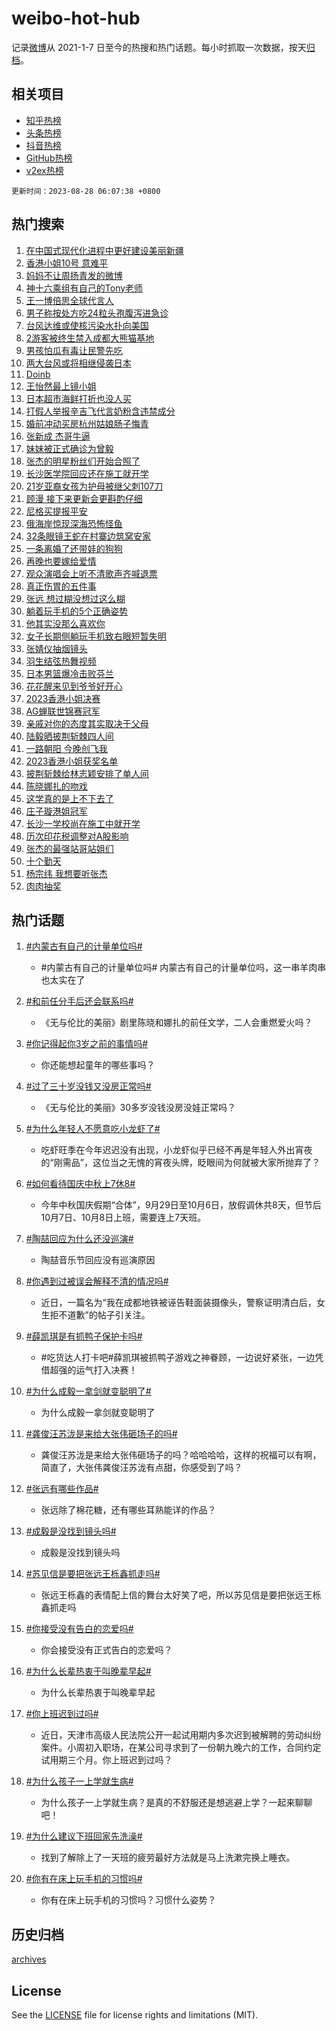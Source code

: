 # weibo-hot-hub

记录[微博](https://www.weibo.com)从 2021-1-7 日至今的热搜和热门话题。每小时抓取一次数据，按天[归档](archives)。

## 相关项目

- [知乎热榜](https://github.com/lonnyzhang423/zhihu-hot-hub)
- [头条热榜](https://github.com/lonnyzhang423/toutiao-hot-hub)
- [抖音热榜](https://github.com/lonnyzhang423/douyin-hot-hub)
- [GitHub热榜](https://github.com/lonnyzhang423/github-hot-hub)
- [v2ex热榜](https://github.com/lonnyzhang423/v2ex-hot-hub)


`更新时间：2023-08-28 06:07:38 +0800`

## 热门搜索

1. [在中国式现代化进程中更好建设美丽新疆](https://m.weibo.cn/search?containerid=100103type%3D1%26t%3D10%26q%3D%23%E5%9C%A8%E4%B8%AD%E5%9B%BD%E5%BC%8F%E7%8E%B0%E4%BB%A3%E5%8C%96%E8%BF%9B%E7%A8%8B%E4%B8%AD%E6%9B%B4%E5%A5%BD%E5%BB%BA%E8%AE%BE%E7%BE%8E%E4%B8%BD%E6%96%B0%E7%96%86%23&stream_entry_id=51&isnewpage=1&extparam=seat%3D1%26pos%3D0%26c_type%3D51%26stream_entry_id%3D51%26filter_type%3Drealtimehot%26cate%3D10103%26dgr%3D0%26display_time%3D1693174057%26pre_seqid%3D169317405709306409145&luicode=10000011&lfid=106003type%253D25%2526t%253D3%2526disable_hot%253D1%2526filter_type%253Drealtimehot)
1. [香港小姐10号 意难平](https://m.weibo.cn/search?containerid=100103type%3D1%26t%3D10%26q%3D%E9%A6%99%E6%B8%AF%E5%B0%8F%E5%A7%9010%E5%8F%B7+%E6%84%8F%E9%9A%BE%E5%B9%B3&stream_entry_id=31&isnewpage=1&extparam=seat%3D1%26pos%3D0%26cate%3D5001%26stream_entry_id%3D31%26filter_type%3Drealtimehot%26lcate%3D5001%26realpos%3D1%26c_type%3D31%26q%3D%25E9%25A6%2599%25E6%25B8%25AF%25E5%25B0%258F%25E5%25A7%259010%25E5%258F%25B7%2520%25E6%2584%258F%25E9%259A%25BE%25E5%25B9%25B3%26band_rank%3D1%26flag%3D2%26dgr%3D0%26display_time%3D1693174057%26pre_seqid%3D169317405709306409145&luicode=10000011&lfid=106003type%253D25%2526t%253D3%2526disable_hot%253D1%2526filter_type%253Drealtimehot)
1. [妈妈不让周扬青发的微博](https://m.weibo.cn/search?containerid=100103type%3D1%26t%3D10%26q%3D%E5%A6%88%E5%A6%88%E4%B8%8D%E8%AE%A9%E5%91%A8%E6%89%AC%E9%9D%92%E5%8F%91%E7%9A%84%E5%BE%AE%E5%8D%9A&stream_entry_id=31&isnewpage=1&extparam=seat%3D1%26pos%3D1%26cate%3D5001%26stream_entry_id%3D31%26filter_type%3Drealtimehot%26lcate%3D5001%26realpos%3D2%26c_type%3D31%26q%3D%25E5%25A6%2588%25E5%25A6%2588%25E4%25B8%258D%25E8%25AE%25A9%25E5%2591%25A8%25E6%2589%25AC%25E9%259D%2592%25E5%258F%2591%25E7%259A%2584%25E5%25BE%25AE%25E5%258D%259A%26band_rank%3D2%26flag%3D2%26dgr%3D0%26display_time%3D1693174057%26pre_seqid%3D169317405709306409145&luicode=10000011&lfid=106003type%253D25%2526t%253D3%2526disable_hot%253D1%2526filter_type%253Drealtimehot)
1. [神十六乘组有自己的Tony老师](https://m.weibo.cn/search?containerid=100103type%3D1%26t%3D10%26q%3D%23%E7%A5%9E%E5%8D%81%E5%85%AD%E4%B9%98%E7%BB%84%E6%9C%89%E8%87%AA%E5%B7%B1%E7%9A%84Tony%E8%80%81%E5%B8%88%23&stream_entry_id=31&isnewpage=1&extparam=seat%3D1%26pos%3D2%26cate%3D5001%26stream_entry_id%3D31%26filter_type%3Drealtimehot%26lcate%3D5001%26realpos%3D3%26c_type%3D31%26q%3D%2523%25E7%25A5%259E%25E5%258D%2581%25E5%2585%25AD%25E4%25B9%2598%25E7%25BB%2584%25E6%259C%2589%25E8%2587%25AA%25E5%25B7%25B1%25E7%259A%2584Tony%25E8%2580%2581%25E5%25B8%2588%2523%26band_rank%3D3%26flag%3D0%26dgr%3D0%26display_time%3D1693174057%26pre_seqid%3D169317405709306409145&luicode=10000011&lfid=106003type%253D25%2526t%253D3%2526disable_hot%253D1%2526filter_type%253Drealtimehot)
1. [王一博倍思全球代言人](https://m.weibo.cn/search?containerid=100103type%3D1%26t%3D10%26q%3D%23%E7%8E%8B%E4%B8%80%E5%8D%9A%E5%80%8D%E6%80%9D%E5%85%A8%E7%90%83%E4%BB%A3%E8%A8%80%E4%BA%BA%23&stream_entry_id=31&isnewpage=1&extparam=seat%3D1%26adid%3D200686%26pos%3D3%26stream_entry_id%3D31%26filter_type%3Drealtimehot%26topic_ad%3D1%26is_ad_pos%3D1%26cate%3D5001%26c_type%3D31%26band_rank%3D4%26lcate%3D5001%26q%3D%2523%25E7%258E%258B%25E4%25B8%2580%25E5%258D%259A%25E5%2580%258D%25E6%2580%259D%25E5%2585%25A8%25E7%2590%2583%25E4%25BB%25A3%25E8%25A8%2580%25E4%25BA%25BA%2523%26dgr%3D0%26display_time%3D1693174057%26pre_seqid%3D169317405709306409145&luicode=10000011&lfid=106003type%253D25%2526t%253D3%2526disable_hot%253D1%2526filter_type%253Drealtimehot)
1. [男子称按处方吃24粒头孢腹泻进急诊](https://m.weibo.cn/search?containerid=100103type%3D1%26t%3D10%26q%3D%23%E7%94%B7%E5%AD%90%E7%A7%B0%E6%8C%89%E5%A4%84%E6%96%B9%E5%90%8324%E7%B2%92%E5%A4%B4%E5%AD%A2%E8%85%B9%E6%B3%BB%E8%BF%9B%E6%80%A5%E8%AF%8A%23&stream_entry_id=31&isnewpage=1&extparam=seat%3D1%26pos%3D4%26cate%3D5001%26stream_entry_id%3D31%26filter_type%3Drealtimehot%26lcate%3D5001%26realpos%3D4%26c_type%3D31%26q%3D%2523%25E7%2594%25B7%25E5%25AD%2590%25E7%25A7%25B0%25E6%258C%2589%25E5%25A4%2584%25E6%2596%25B9%25E5%2590%258324%25E7%25B2%2592%25E5%25A4%25B4%25E5%25AD%25A2%25E8%2585%25B9%25E6%25B3%25BB%25E8%25BF%259B%25E6%2580%25A5%25E8%25AF%258A%2523%26band_rank%3D4%26flag%3D0%26dgr%3D0%26display_time%3D1693174057%26pre_seqid%3D169317405709306409145&luicode=10000011&lfid=106003type%253D25%2526t%253D3%2526disable_hot%253D1%2526filter_type%253Drealtimehot)
1. [台风达维或使核污染水扑向美国](https://m.weibo.cn/search?containerid=100103type%3D1%26t%3D10%26q%3D%23%E5%8F%B0%E9%A3%8E%E8%BE%BE%E7%BB%B4%E6%88%96%E4%BD%BF%E6%A0%B8%E6%B1%A1%E6%9F%93%E6%B0%B4%E6%89%91%E5%90%91%E7%BE%8E%E5%9B%BD%23&stream_entry_id=31&isnewpage=1&extparam=seat%3D1%26pos%3D5%26cate%3D5001%26stream_entry_id%3D31%26filter_type%3Drealtimehot%26lcate%3D5001%26realpos%3D5%26c_type%3D31%26q%3D%2523%25E5%258F%25B0%25E9%25A3%258E%25E8%25BE%25BE%25E7%25BB%25B4%25E6%2588%2596%25E4%25BD%25BF%25E6%25A0%25B8%25E6%25B1%25A1%25E6%259F%2593%25E6%25B0%25B4%25E6%2589%2591%25E5%2590%2591%25E7%25BE%258E%25E5%259B%25BD%2523%26band_rank%3D5%26flag%3D0%26dgr%3D0%26display_time%3D1693174057%26pre_seqid%3D169317405709306409145&luicode=10000011&lfid=106003type%253D25%2526t%253D3%2526disable_hot%253D1%2526filter_type%253Drealtimehot)
1. [2游客被终生禁入成都大熊猫基地](https://m.weibo.cn/search?containerid=100103type%3D1%26t%3D10%26q%3D%232%E6%B8%B8%E5%AE%A2%E8%A2%AB%E7%BB%88%E7%94%9F%E7%A6%81%E5%85%A5%E6%88%90%E9%83%BD%E5%A4%A7%E7%86%8A%E7%8C%AB%E5%9F%BA%E5%9C%B0%23&stream_entry_id=31&isnewpage=1&extparam=seat%3D1%26pos%3D6%26cate%3D5001%26stream_entry_id%3D31%26filter_type%3Drealtimehot%26lcate%3D5001%26realpos%3D6%26c_type%3D31%26q%3D%25232%25E6%25B8%25B8%25E5%25AE%25A2%25E8%25A2%25AB%25E7%25BB%2588%25E7%2594%259F%25E7%25A6%2581%25E5%2585%25A5%25E6%2588%2590%25E9%2583%25BD%25E5%25A4%25A7%25E7%2586%258A%25E7%258C%25AB%25E5%259F%25BA%25E5%259C%25B0%2523%26band_rank%3D6%26flag%3D0%26dgr%3D0%26display_time%3D1693174057%26pre_seqid%3D169317405709306409145&luicode=10000011&lfid=106003type%253D25%2526t%253D3%2526disable_hot%253D1%2526filter_type%253Drealtimehot)
1. [男孩怕瓜有毒让民警先吃](https://m.weibo.cn/search?containerid=100103type%3D1%26t%3D10%26q%3D%23%E7%94%B7%E5%AD%A9%E6%80%95%E7%93%9C%E6%9C%89%E6%AF%92%E8%AE%A9%E6%B0%91%E8%AD%A6%E5%85%88%E5%90%83%23&stream_entry_id=31&isnewpage=1&extparam=seat%3D1%26pos%3D7%26cate%3D5001%26stream_entry_id%3D31%26filter_type%3Drealtimehot%26lcate%3D5001%26realpos%3D7%26c_type%3D31%26q%3D%2523%25E7%2594%25B7%25E5%25AD%25A9%25E6%2580%2595%25E7%2593%259C%25E6%259C%2589%25E6%25AF%2592%25E8%25AE%25A9%25E6%25B0%2591%25E8%25AD%25A6%25E5%2585%2588%25E5%2590%2583%2523%26band_rank%3D7%26flag%3D32768%26dgr%3D0%26display_time%3D1693174057%26pre_seqid%3D169317405709306409145&luicode=10000011&lfid=106003type%253D25%2526t%253D3%2526disable_hot%253D1%2526filter_type%253Drealtimehot)
1. [两大台风或将相继侵袭日本](https://m.weibo.cn/search?containerid=100103type%3D1%26t%3D10%26q%3D%23%E4%B8%A4%E5%A4%A7%E5%8F%B0%E9%A3%8E%E6%88%96%E5%B0%86%E7%9B%B8%E7%BB%A7%E4%BE%B5%E8%A2%AD%E6%97%A5%E6%9C%AC%23&stream_entry_id=31&isnewpage=1&extparam=seat%3D1%26pos%3D8%26cate%3D5001%26stream_entry_id%3D31%26filter_type%3Drealtimehot%26lcate%3D5001%26realpos%3D8%26c_type%3D31%26q%3D%2523%25E4%25B8%25A4%25E5%25A4%25A7%25E5%258F%25B0%25E9%25A3%258E%25E6%2588%2596%25E5%25B0%2586%25E7%259B%25B8%25E7%25BB%25A7%25E4%25BE%25B5%25E8%25A2%25AD%25E6%2597%25A5%25E6%259C%25AC%2523%26band_rank%3D8%26flag%3D0%26dgr%3D0%26display_time%3D1693174057%26pre_seqid%3D169317405709306409145&luicode=10000011&lfid=106003type%253D25%2526t%253D3%2526disable_hot%253D1%2526filter_type%253Drealtimehot)
1. [Doinb](https://m.weibo.cn/search?containerid=100103type%3D1%26t%3D10%26q%3DDoinb&stream_entry_id=31&isnewpage=1&extparam=seat%3D1%26pos%3D9%26cate%3D5001%26stream_entry_id%3D31%26filter_type%3Drealtimehot%26lcate%3D5001%26realpos%3D9%26c_type%3D31%26q%3DDoinb%26band_rank%3D9%26flag%3D0%26dgr%3D0%26display_time%3D1693174057%26pre_seqid%3D169317405709306409145&luicode=10000011&lfid=106003type%253D25%2526t%253D3%2526disable_hot%253D1%2526filter_type%253Drealtimehot)
1. [王怡然最上镜小姐](https://m.weibo.cn/search?containerid=100103type%3D1%26t%3D10%26q%3D%23%E7%8E%8B%E6%80%A1%E7%84%B6%E6%9C%80%E4%B8%8A%E9%95%9C%E5%B0%8F%E5%A7%90%23&stream_entry_id=31&isnewpage=1&extparam=seat%3D1%26pos%3D10%26cate%3D5001%26stream_entry_id%3D31%26filter_type%3Drealtimehot%26lcate%3D5001%26realpos%3D10%26c_type%3D31%26q%3D%2523%25E7%258E%258B%25E6%2580%25A1%25E7%2584%25B6%25E6%259C%2580%25E4%25B8%258A%25E9%2595%259C%25E5%25B0%258F%25E5%25A7%2590%2523%26band_rank%3D10%26flag%3D0%26dgr%3D0%26display_time%3D1693174057%26pre_seqid%3D169317405709306409145&luicode=10000011&lfid=106003type%253D25%2526t%253D3%2526disable_hot%253D1%2526filter_type%253Drealtimehot)
1. [日本超市海鲜打折也没人买](https://m.weibo.cn/search?containerid=100103type%3D1%26t%3D10%26q%3D%23%E6%97%A5%E6%9C%AC%E8%B6%85%E5%B8%82%E6%B5%B7%E9%B2%9C%E6%89%93%E6%8A%98%E4%B9%9F%E6%B2%A1%E4%BA%BA%E4%B9%B0%23&stream_entry_id=31&isnewpage=1&extparam=seat%3D1%26pos%3D11%26cate%3D5001%26stream_entry_id%3D31%26filter_type%3Drealtimehot%26lcate%3D5001%26realpos%3D11%26c_type%3D31%26q%3D%2523%25E6%2597%25A5%25E6%259C%25AC%25E8%25B6%2585%25E5%25B8%2582%25E6%25B5%25B7%25E9%25B2%259C%25E6%2589%2593%25E6%258A%2598%25E4%25B9%259F%25E6%25B2%25A1%25E4%25BA%25BA%25E4%25B9%25B0%2523%26band_rank%3D11%26flag%3D0%26dgr%3D0%26display_time%3D1693174057%26pre_seqid%3D169317405709306409145&luicode=10000011&lfid=106003type%253D25%2526t%253D3%2526disable_hot%253D1%2526filter_type%253Drealtimehot)
1. [打假人举报辛吉飞代言奶粉含违禁成分](https://m.weibo.cn/search?containerid=100103type%3D1%26t%3D10%26q%3D%23%E6%89%93%E5%81%87%E4%BA%BA%E4%B8%BE%E6%8A%A5%E8%BE%9B%E5%90%89%E9%A3%9E%E4%BB%A3%E8%A8%80%E5%A5%B6%E7%B2%89%E5%90%AB%E8%BF%9D%E7%A6%81%E6%88%90%E5%88%86%23&stream_entry_id=31&isnewpage=1&extparam=seat%3D1%26pos%3D12%26cate%3D5001%26stream_entry_id%3D31%26filter_type%3Drealtimehot%26lcate%3D5001%26realpos%3D12%26c_type%3D31%26q%3D%2523%25E6%2589%2593%25E5%2581%2587%25E4%25BA%25BA%25E4%25B8%25BE%25E6%258A%25A5%25E8%25BE%259B%25E5%2590%2589%25E9%25A3%259E%25E4%25BB%25A3%25E8%25A8%2580%25E5%25A5%25B6%25E7%25B2%2589%25E5%2590%25AB%25E8%25BF%259D%25E7%25A6%2581%25E6%2588%2590%25E5%2588%2586%2523%26band_rank%3D12%26flag%3D1%26dgr%3D0%26display_time%3D1693174057%26pre_seqid%3D169317405709306409145&luicode=10000011&lfid=106003type%253D25%2526t%253D3%2526disable_hot%253D1%2526filter_type%253Drealtimehot)
1. [婚前冲动买房杭州姑娘肠子悔青](https://m.weibo.cn/search?containerid=100103type%3D1%26t%3D10%26q%3D%23%E5%A9%9A%E5%89%8D%E5%86%B2%E5%8A%A8%E4%B9%B0%E6%88%BF%E6%9D%AD%E5%B7%9E%E5%A7%91%E5%A8%98%E8%82%A0%E5%AD%90%E6%82%94%E9%9D%92%23&stream_entry_id=31&isnewpage=1&extparam=seat%3D1%26pos%3D13%26cate%3D5001%26stream_entry_id%3D31%26filter_type%3Drealtimehot%26lcate%3D5001%26realpos%3D13%26c_type%3D31%26q%3D%2523%25E5%25A9%259A%25E5%2589%258D%25E5%2586%25B2%25E5%258A%25A8%25E4%25B9%25B0%25E6%2588%25BF%25E6%259D%25AD%25E5%25B7%259E%25E5%25A7%2591%25E5%25A8%2598%25E8%2582%25A0%25E5%25AD%2590%25E6%2582%2594%25E9%259D%2592%2523%26band_rank%3D13%26flag%3D0%26dgr%3D0%26display_time%3D1693174057%26pre_seqid%3D169317405709306409145&luicode=10000011&lfid=106003type%253D25%2526t%253D3%2526disable_hot%253D1%2526filter_type%253Drealtimehot)
1. [张新成 杰哥牛逼](https://m.weibo.cn/search?containerid=100103type%3D1%26t%3D10%26q%3D%E5%BC%A0%E6%96%B0%E6%88%90+%E6%9D%B0%E5%93%A5%E7%89%9B%E9%80%BC&stream_entry_id=31&isnewpage=1&extparam=seat%3D1%26pos%3D14%26cate%3D5001%26stream_entry_id%3D31%26filter_type%3Drealtimehot%26lcate%3D5001%26realpos%3D14%26c_type%3D31%26q%3D%25E5%25BC%25A0%25E6%2596%25B0%25E6%2588%2590%2520%25E6%259D%25B0%25E5%2593%25A5%25E7%2589%259B%25E9%2580%25BC%26band_rank%3D14%26flag%3D0%26dgr%3D0%26display_time%3D1693174057%26pre_seqid%3D169317405709306409145&luicode=10000011&lfid=106003type%253D25%2526t%253D3%2526disable_hot%253D1%2526filter_type%253Drealtimehot)
1. [妹妹被正式确诊为曾毅](https://m.weibo.cn/search?containerid=100103type%3D1%26t%3D10%26q%3D%23%E5%A6%B9%E5%A6%B9%E8%A2%AB%E6%AD%A3%E5%BC%8F%E7%A1%AE%E8%AF%8A%E4%B8%BA%E6%9B%BE%E6%AF%85%23&stream_entry_id=31&isnewpage=1&extparam=seat%3D1%26pos%3D15%26cate%3D5001%26stream_entry_id%3D31%26filter_type%3Drealtimehot%26lcate%3D5001%26realpos%3D15%26c_type%3D31%26q%3D%2523%25E5%25A6%25B9%25E5%25A6%25B9%25E8%25A2%25AB%25E6%25AD%25A3%25E5%25BC%258F%25E7%25A1%25AE%25E8%25AF%258A%25E4%25B8%25BA%25E6%259B%25BE%25E6%25AF%2585%2523%26band_rank%3D15%26flag%3D2%26dgr%3D0%26display_time%3D1693174057%26pre_seqid%3D169317405709306409145&luicode=10000011&lfid=106003type%253D25%2526t%253D3%2526disable_hot%253D1%2526filter_type%253Drealtimehot)
1. [张杰的明星粉丝们开始合照了](https://m.weibo.cn/search?containerid=100103type%3D1%26t%3D10%26q%3D%23%E5%BC%A0%E6%9D%B0%E7%9A%84%E6%98%8E%E6%98%9F%E7%B2%89%E4%B8%9D%E4%BB%AC%E5%BC%80%E5%A7%8B%E5%90%88%E7%85%A7%E4%BA%86%23&stream_entry_id=31&isnewpage=1&extparam=seat%3D1%26pos%3D16%26cate%3D5001%26stream_entry_id%3D31%26filter_type%3Drealtimehot%26lcate%3D5001%26realpos%3D16%26c_type%3D31%26q%3D%2523%25E5%25BC%25A0%25E6%259D%25B0%25E7%259A%2584%25E6%2598%258E%25E6%2598%259F%25E7%25B2%2589%25E4%25B8%259D%25E4%25BB%25AC%25E5%25BC%2580%25E5%25A7%258B%25E5%2590%2588%25E7%2585%25A7%25E4%25BA%2586%2523%26band_rank%3D16%26flag%3D0%26dgr%3D0%26display_time%3D1693174057%26pre_seqid%3D169317405709306409145&luicode=10000011&lfid=106003type%253D25%2526t%253D3%2526disable_hot%253D1%2526filter_type%253Drealtimehot)
1. [长沙医学院回应还在施工就开学](https://m.weibo.cn/search?containerid=100103type%3D1%26t%3D10%26q%3D%23%E9%95%BF%E6%B2%99%E5%8C%BB%E5%AD%A6%E9%99%A2%E5%9B%9E%E5%BA%94%E8%BF%98%E5%9C%A8%E6%96%BD%E5%B7%A5%E5%B0%B1%E5%BC%80%E5%AD%A6%23&stream_entry_id=31&isnewpage=1&extparam=seat%3D1%26pos%3D17%26cate%3D5001%26stream_entry_id%3D31%26filter_type%3Drealtimehot%26lcate%3D5001%26realpos%3D17%26c_type%3D31%26q%3D%2523%25E9%2595%25BF%25E6%25B2%2599%25E5%258C%25BB%25E5%25AD%25A6%25E9%2599%25A2%25E5%259B%259E%25E5%25BA%2594%25E8%25BF%2598%25E5%259C%25A8%25E6%2596%25BD%25E5%25B7%25A5%25E5%25B0%25B1%25E5%25BC%2580%25E5%25AD%25A6%2523%26band_rank%3D17%26flag%3D0%26dgr%3D0%26display_time%3D1693174057%26pre_seqid%3D169317405709306409145&luicode=10000011&lfid=106003type%253D25%2526t%253D3%2526disable_hot%253D1%2526filter_type%253Drealtimehot)
1. [21岁亚裔女孩为护母被继父刺107刀](https://m.weibo.cn/search?containerid=100103type%3D1%26t%3D10%26q%3D%2321%E5%B2%81%E4%BA%9A%E8%A3%94%E5%A5%B3%E5%AD%A9%E4%B8%BA%E6%8A%A4%E6%AF%8D%E8%A2%AB%E7%BB%A7%E7%88%B6%E5%88%BA107%E5%88%80%23&stream_entry_id=31&isnewpage=1&extparam=seat%3D1%26pos%3D18%26cate%3D5001%26stream_entry_id%3D31%26filter_type%3Drealtimehot%26lcate%3D5001%26realpos%3D18%26c_type%3D31%26q%3D%252321%25E5%25B2%2581%25E4%25BA%259A%25E8%25A3%2594%25E5%25A5%25B3%25E5%25AD%25A9%25E4%25B8%25BA%25E6%258A%25A4%25E6%25AF%258D%25E8%25A2%25AB%25E7%25BB%25A7%25E7%2588%25B6%25E5%2588%25BA107%25E5%2588%2580%2523%26band_rank%3D18%26flag%3D0%26dgr%3D0%26display_time%3D1693174057%26pre_seqid%3D169317405709306409145&luicode=10000011&lfid=106003type%253D25%2526t%253D3%2526disable_hot%253D1%2526filter_type%253Drealtimehot)
1. [顾漫 接下来更新会更斟酌仔细](https://m.weibo.cn/search?containerid=100103type%3D1%26t%3D10%26q%3D%E9%A1%BE%E6%BC%AB+%E6%8E%A5%E4%B8%8B%E6%9D%A5%E6%9B%B4%E6%96%B0%E4%BC%9A%E6%9B%B4%E6%96%9F%E9%85%8C%E4%BB%94%E7%BB%86&stream_entry_id=31&isnewpage=1&extparam=seat%3D1%26pos%3D19%26cate%3D5001%26stream_entry_id%3D31%26filter_type%3Drealtimehot%26lcate%3D5001%26realpos%3D19%26c_type%3D31%26q%3D%25E9%25A1%25BE%25E6%25BC%25AB%2520%25E6%258E%25A5%25E4%25B8%258B%25E6%259D%25A5%25E6%259B%25B4%25E6%2596%25B0%25E4%25BC%259A%25E6%259B%25B4%25E6%2596%259F%25E9%2585%258C%25E4%25BB%2594%25E7%25BB%2586%26band_rank%3D19%26flag%3D0%26dgr%3D0%26display_time%3D1693174057%26pre_seqid%3D169317405709306409145&luicode=10000011&lfid=106003type%253D25%2526t%253D3%2526disable_hot%253D1%2526filter_type%253Drealtimehot)
1. [尼格买提报平安](https://m.weibo.cn/search?containerid=100103type%3D1%26t%3D10%26q%3D%23%E5%B0%BC%E6%A0%BC%E4%B9%B0%E6%8F%90%E6%8A%A5%E5%B9%B3%E5%AE%89%23&stream_entry_id=31&isnewpage=1&extparam=seat%3D1%26pos%3D20%26cate%3D5001%26stream_entry_id%3D31%26filter_type%3Drealtimehot%26lcate%3D5001%26realpos%3D20%26c_type%3D31%26q%3D%2523%25E5%25B0%25BC%25E6%25A0%25BC%25E4%25B9%25B0%25E6%258F%2590%25E6%258A%25A5%25E5%25B9%25B3%25E5%25AE%2589%2523%26band_rank%3D20%26flag%3D0%26dgr%3D0%26display_time%3D1693174057%26pre_seqid%3D169317405709306409145&luicode=10000011&lfid=106003type%253D25%2526t%253D3%2526disable_hot%253D1%2526filter_type%253Drealtimehot)
1. [俄海岸惊现深海恐怖怪鱼](https://m.weibo.cn/search?containerid=100103type%3D1%26t%3D10%26q%3D%23%E4%BF%84%E6%B5%B7%E5%B2%B8%E6%83%8A%E7%8E%B0%E6%B7%B1%E6%B5%B7%E6%81%90%E6%80%96%E6%80%AA%E9%B1%BC%23&stream_entry_id=31&isnewpage=1&extparam=seat%3D1%26pos%3D21%26cate%3D5001%26stream_entry_id%3D31%26filter_type%3Drealtimehot%26lcate%3D5001%26realpos%3D21%26c_type%3D31%26q%3D%2523%25E4%25BF%2584%25E6%25B5%25B7%25E5%25B2%25B8%25E6%2583%258A%25E7%258E%25B0%25E6%25B7%25B1%25E6%25B5%25B7%25E6%2581%2590%25E6%2580%2596%25E6%2580%25AA%25E9%25B1%25BC%2523%26band_rank%3D21%26flag%3D2%26dgr%3D0%26display_time%3D1693174057%26pre_seqid%3D169317405709306409145&luicode=10000011&lfid=106003type%253D25%2526t%253D3%2526disable_hot%253D1%2526filter_type%253Drealtimehot)
1. [32条眼镜王蛇在村寨边筑窝安家](https://m.weibo.cn/search?containerid=100103type%3D1%26t%3D10%26q%3D%2332%E6%9D%A1%E7%9C%BC%E9%95%9C%E7%8E%8B%E8%9B%87%E5%9C%A8%E6%9D%91%E5%AF%A8%E8%BE%B9%E7%AD%91%E7%AA%9D%E5%AE%89%E5%AE%B6%23&stream_entry_id=31&isnewpage=1&extparam=seat%3D1%26pos%3D22%26cate%3D5001%26stream_entry_id%3D31%26filter_type%3Drealtimehot%26lcate%3D5001%26realpos%3D22%26c_type%3D31%26q%3D%252332%25E6%259D%25A1%25E7%259C%25BC%25E9%2595%259C%25E7%258E%258B%25E8%259B%2587%25E5%259C%25A8%25E6%259D%2591%25E5%25AF%25A8%25E8%25BE%25B9%25E7%25AD%2591%25E7%25AA%259D%25E5%25AE%2589%25E5%25AE%25B6%2523%26band_rank%3D22%26flag%3D0%26dgr%3D0%26display_time%3D1693174057%26pre_seqid%3D169317405709306409145&luicode=10000011&lfid=106003type%253D25%2526t%253D3%2526disable_hot%253D1%2526filter_type%253Drealtimehot)
1. [一条离婚了还带娃的狗狗](https://m.weibo.cn/search?containerid=100103type%3D1%26t%3D10%26q%3D%E4%B8%80%E6%9D%A1%E7%A6%BB%E5%A9%9A%E4%BA%86%E8%BF%98%E5%B8%A6%E5%A8%83%E7%9A%84%E7%8B%97%E7%8B%97&stream_entry_id=31&isnewpage=1&extparam=seat%3D1%26pos%3D23%26cate%3D5001%26stream_entry_id%3D31%26filter_type%3Drealtimehot%26lcate%3D5001%26realpos%3D23%26c_type%3D31%26q%3D%25E4%25B8%2580%25E6%259D%25A1%25E7%25A6%25BB%25E5%25A9%259A%25E4%25BA%2586%25E8%25BF%2598%25E5%25B8%25A6%25E5%25A8%2583%25E7%259A%2584%25E7%258B%2597%25E7%258B%2597%26band_rank%3D23%26flag%3D0%26dgr%3D0%26display_time%3D1693174057%26pre_seqid%3D169317405709306409145&luicode=10000011&lfid=106003type%253D25%2526t%253D3%2526disable_hot%253D1%2526filter_type%253Drealtimehot)
1. [再晚也要嫁给爱情](https://m.weibo.cn/search?containerid=100103type%3D1%26t%3D10%26q%3D%E5%86%8D%E6%99%9A%E4%B9%9F%E8%A6%81%E5%AB%81%E7%BB%99%E7%88%B1%E6%83%85&stream_entry_id=31&isnewpage=1&extparam=seat%3D1%26pos%3D24%26cate%3D5001%26stream_entry_id%3D31%26filter_type%3Drealtimehot%26lcate%3D5001%26realpos%3D24%26c_type%3D31%26q%3D%25E5%2586%258D%25E6%2599%259A%25E4%25B9%259F%25E8%25A6%2581%25E5%25AB%2581%25E7%25BB%2599%25E7%2588%25B1%25E6%2583%2585%26band_rank%3D24%26flag%3D0%26dgr%3D0%26display_time%3D1693174057%26pre_seqid%3D169317405709306409145&luicode=10000011&lfid=106003type%253D25%2526t%253D3%2526disable_hot%253D1%2526filter_type%253Drealtimehot)
1. [观众演唱会上听不清歌声齐喊退票](https://m.weibo.cn/search?containerid=100103type%3D1%26t%3D10%26q%3D%23%E8%A7%82%E4%BC%97%E6%BC%94%E5%94%B1%E4%BC%9A%E4%B8%8A%E5%90%AC%E4%B8%8D%E6%B8%85%E6%AD%8C%E5%A3%B0%E9%BD%90%E5%96%8A%E9%80%80%E7%A5%A8%23&stream_entry_id=31&isnewpage=1&extparam=seat%3D1%26pos%3D25%26cate%3D5001%26stream_entry_id%3D31%26filter_type%3Drealtimehot%26lcate%3D5001%26realpos%3D25%26c_type%3D31%26q%3D%2523%25E8%25A7%2582%25E4%25BC%2597%25E6%25BC%2594%25E5%2594%25B1%25E4%25BC%259A%25E4%25B8%258A%25E5%2590%25AC%25E4%25B8%258D%25E6%25B8%2585%25E6%25AD%258C%25E5%25A3%25B0%25E9%25BD%2590%25E5%2596%258A%25E9%2580%2580%25E7%25A5%25A8%2523%26band_rank%3D25%26flag%3D0%26dgr%3D0%26display_time%3D1693174057%26pre_seqid%3D169317405709306409145&luicode=10000011&lfid=106003type%253D25%2526t%253D3%2526disable_hot%253D1%2526filter_type%253Drealtimehot)
1. [真正伤胃的五件事](https://m.weibo.cn/search?containerid=100103type%3D1%26t%3D10%26q%3D%E7%9C%9F%E6%AD%A3%E4%BC%A4%E8%83%83%E7%9A%84%E4%BA%94%E4%BB%B6%E4%BA%8B&stream_entry_id=31&isnewpage=1&extparam=seat%3D1%26pos%3D26%26cate%3D5001%26stream_entry_id%3D31%26filter_type%3Drealtimehot%26lcate%3D5001%26realpos%3D26%26c_type%3D31%26q%3D%25E7%259C%259F%25E6%25AD%25A3%25E4%25BC%25A4%25E8%2583%2583%25E7%259A%2584%25E4%25BA%2594%25E4%25BB%25B6%25E4%25BA%258B%26band_rank%3D26%26flag%3D0%26dgr%3D0%26display_time%3D1693174057%26pre_seqid%3D169317405709306409145&luicode=10000011&lfid=106003type%253D25%2526t%253D3%2526disable_hot%253D1%2526filter_type%253Drealtimehot)
1. [张远 想过糊没想过这么糊](https://m.weibo.cn/search?containerid=100103type%3D1%26t%3D10%26q%3D%E5%BC%A0%E8%BF%9C+%E6%83%B3%E8%BF%87%E7%B3%8A%E6%B2%A1%E6%83%B3%E8%BF%87%E8%BF%99%E4%B9%88%E7%B3%8A&stream_entry_id=31&isnewpage=1&extparam=seat%3D1%26pos%3D27%26cate%3D5001%26stream_entry_id%3D31%26filter_type%3Drealtimehot%26lcate%3D5001%26realpos%3D27%26c_type%3D31%26q%3D%25E5%25BC%25A0%25E8%25BF%259C%2520%25E6%2583%25B3%25E8%25BF%2587%25E7%25B3%258A%25E6%25B2%25A1%25E6%2583%25B3%25E8%25BF%2587%25E8%25BF%2599%25E4%25B9%2588%25E7%25B3%258A%26band_rank%3D27%26flag%3D0%26dgr%3D0%26display_time%3D1693174057%26pre_seqid%3D169317405709306409145&luicode=10000011&lfid=106003type%253D25%2526t%253D3%2526disable_hot%253D1%2526filter_type%253Drealtimehot)
1. [躺着玩手机的5个正确姿势](https://m.weibo.cn/search?containerid=100103type%3D1%26t%3D10%26q%3D%23%E8%BA%BA%E7%9D%80%E7%8E%A9%E6%89%8B%E6%9C%BA%E7%9A%845%E4%B8%AA%E6%AD%A3%E7%A1%AE%E5%A7%BF%E5%8A%BF%23&stream_entry_id=31&isnewpage=1&extparam=seat%3D1%26pos%3D28%26cate%3D5001%26stream_entry_id%3D31%26filter_type%3Drealtimehot%26lcate%3D5001%26realpos%3D28%26c_type%3D31%26q%3D%2523%25E8%25BA%25BA%25E7%259D%2580%25E7%258E%25A9%25E6%2589%258B%25E6%259C%25BA%25E7%259A%25845%25E4%25B8%25AA%25E6%25AD%25A3%25E7%25A1%25AE%25E5%25A7%25BF%25E5%258A%25BF%2523%26band_rank%3D28%26flag%3D0%26dgr%3D0%26display_time%3D1693174057%26pre_seqid%3D169317405709306409145&luicode=10000011&lfid=106003type%253D25%2526t%253D3%2526disable_hot%253D1%2526filter_type%253Drealtimehot)
1. [他其实没那么喜欢你](https://m.weibo.cn/search?containerid=100103type%3D1%26t%3D10%26q%3D%E4%BB%96%E5%85%B6%E5%AE%9E%E6%B2%A1%E9%82%A3%E4%B9%88%E5%96%9C%E6%AC%A2%E4%BD%A0&stream_entry_id=31&isnewpage=1&extparam=seat%3D1%26pos%3D29%26cate%3D5001%26stream_entry_id%3D31%26filter_type%3Drealtimehot%26lcate%3D5001%26realpos%3D29%26c_type%3D31%26q%3D%25E4%25BB%2596%25E5%2585%25B6%25E5%25AE%259E%25E6%25B2%25A1%25E9%2582%25A3%25E4%25B9%2588%25E5%2596%259C%25E6%25AC%25A2%25E4%25BD%25A0%26band_rank%3D29%26flag%3D0%26dgr%3D0%26display_time%3D1693174057%26pre_seqid%3D169317405709306409145&luicode=10000011&lfid=106003type%253D25%2526t%253D3%2526disable_hot%253D1%2526filter_type%253Drealtimehot)
1. [女子长期侧躺玩手机致右眼短暂失明](https://m.weibo.cn/search?containerid=100103type%3D1%26t%3D10%26q%3D%23%E5%A5%B3%E5%AD%90%E9%95%BF%E6%9C%9F%E4%BE%A7%E8%BA%BA%E7%8E%A9%E6%89%8B%E6%9C%BA%E8%87%B4%E5%8F%B3%E7%9C%BC%E7%9F%AD%E6%9A%82%E5%A4%B1%E6%98%8E%23&stream_entry_id=31&isnewpage=1&extparam=seat%3D1%26pos%3D30%26cate%3D5001%26stream_entry_id%3D31%26filter_type%3Drealtimehot%26lcate%3D5001%26realpos%3D30%26c_type%3D31%26q%3D%2523%25E5%25A5%25B3%25E5%25AD%2590%25E9%2595%25BF%25E6%259C%259F%25E4%25BE%25A7%25E8%25BA%25BA%25E7%258E%25A9%25E6%2589%258B%25E6%259C%25BA%25E8%2587%25B4%25E5%258F%25B3%25E7%259C%25BC%25E7%259F%25AD%25E6%259A%2582%25E5%25A4%25B1%25E6%2598%258E%2523%26band_rank%3D30%26flag%3D0%26dgr%3D0%26display_time%3D1693174057%26pre_seqid%3D169317405709306409145&luicode=10000011&lfid=106003type%253D25%2526t%253D3%2526disable_hot%253D1%2526filter_type%253Drealtimehot)
1. [张婧仪抽烟镜头](https://m.weibo.cn/search?containerid=100103type%3D1%26t%3D10%26q%3D%23%E5%BC%A0%E5%A9%A7%E4%BB%AA%E6%8A%BD%E7%83%9F%E9%95%9C%E5%A4%B4%23&stream_entry_id=31&isnewpage=1&extparam=seat%3D1%26pos%3D31%26cate%3D5001%26stream_entry_id%3D31%26filter_type%3Drealtimehot%26lcate%3D5001%26realpos%3D31%26c_type%3D31%26q%3D%2523%25E5%25BC%25A0%25E5%25A9%25A7%25E4%25BB%25AA%25E6%258A%25BD%25E7%2583%259F%25E9%2595%259C%25E5%25A4%25B4%2523%26band_rank%3D31%26flag%3D0%26dgr%3D0%26display_time%3D1693174057%26pre_seqid%3D169317405709306409145&luicode=10000011&lfid=106003type%253D25%2526t%253D3%2526disable_hot%253D1%2526filter_type%253Drealtimehot)
1. [羽生结弦热舞视频](https://m.weibo.cn/search?containerid=100103type%3D1%26t%3D10%26q%3D%E7%BE%BD%E7%94%9F%E7%BB%93%E5%BC%A6%E7%83%AD%E8%88%9E%E8%A7%86%E9%A2%91&stream_entry_id=31&isnewpage=1&extparam=seat%3D1%26pos%3D32%26cate%3D5001%26stream_entry_id%3D31%26filter_type%3Drealtimehot%26lcate%3D5001%26realpos%3D32%26c_type%3D31%26q%3D%25E7%25BE%25BD%25E7%2594%259F%25E7%25BB%2593%25E5%25BC%25A6%25E7%2583%25AD%25E8%2588%259E%25E8%25A7%2586%25E9%25A2%2591%26band_rank%3D32%26flag%3D0%26dgr%3D0%26display_time%3D1693174057%26pre_seqid%3D169317405709306409145&luicode=10000011&lfid=106003type%253D25%2526t%253D3%2526disable_hot%253D1%2526filter_type%253Drealtimehot)
1. [日本男篮爆冷击败芬兰](https://m.weibo.cn/search?containerid=100103type%3D1%26t%3D10%26q%3D%23%E6%97%A5%E6%9C%AC%E7%94%B7%E7%AF%AE%E7%88%86%E5%86%B7%E5%87%BB%E8%B4%A5%E8%8A%AC%E5%85%B0%23&stream_entry_id=31&isnewpage=1&extparam=seat%3D1%26pos%3D33%26cate%3D5001%26stream_entry_id%3D31%26filter_type%3Drealtimehot%26lcate%3D5001%26realpos%3D33%26c_type%3D31%26q%3D%2523%25E6%2597%25A5%25E6%259C%25AC%25E7%2594%25B7%25E7%25AF%25AE%25E7%2588%2586%25E5%2586%25B7%25E5%2587%25BB%25E8%25B4%25A5%25E8%258A%25AC%25E5%2585%25B0%2523%26band_rank%3D33%26flag%3D0%26dgr%3D0%26display_time%3D1693174057%26pre_seqid%3D169317405709306409145&luicode=10000011&lfid=106003type%253D25%2526t%253D3%2526disable_hot%253D1%2526filter_type%253Drealtimehot)
1. [花花醒来见到爷爷好开心](https://m.weibo.cn/search?containerid=100103type%3D1%26t%3D10%26q%3D%E8%8A%B1%E8%8A%B1%E9%86%92%E6%9D%A5%E8%A7%81%E5%88%B0%E7%88%B7%E7%88%B7%E5%A5%BD%E5%BC%80%E5%BF%83&stream_entry_id=31&isnewpage=1&extparam=seat%3D1%26pos%3D34%26cate%3D5001%26stream_entry_id%3D31%26filter_type%3Drealtimehot%26lcate%3D5001%26realpos%3D34%26c_type%3D31%26q%3D%25E8%258A%25B1%25E8%258A%25B1%25E9%2586%2592%25E6%259D%25A5%25E8%25A7%2581%25E5%2588%25B0%25E7%2588%25B7%25E7%2588%25B7%25E5%25A5%25BD%25E5%25BC%2580%25E5%25BF%2583%26band_rank%3D34%26flag%3D0%26dgr%3D0%26display_time%3D1693174057%26pre_seqid%3D169317405709306409145&luicode=10000011&lfid=106003type%253D25%2526t%253D3%2526disable_hot%253D1%2526filter_type%253Drealtimehot)
1. [2023香港小姐决赛](https://m.weibo.cn/search?containerid=100103type%3D1%26t%3D10%26q%3D2023%E9%A6%99%E6%B8%AF%E5%B0%8F%E5%A7%90%E5%86%B3%E8%B5%9B&stream_entry_id=31&isnewpage=1&extparam=seat%3D1%26pos%3D35%26cate%3D5001%26stream_entry_id%3D31%26filter_type%3Drealtimehot%26lcate%3D5001%26realpos%3D35%26c_type%3D31%26q%3D2023%25E9%25A6%2599%25E6%25B8%25AF%25E5%25B0%258F%25E5%25A7%2590%25E5%2586%25B3%25E8%25B5%259B%26band_rank%3D35%26flag%3D0%26dgr%3D0%26display_time%3D1693174057%26pre_seqid%3D169317405709306409145&luicode=10000011&lfid=106003type%253D25%2526t%253D3%2526disable_hot%253D1%2526filter_type%253Drealtimehot)
1. [AG蝉联世锦赛冠军](https://m.weibo.cn/search?containerid=100103type%3D1%26t%3D10%26q%3D%23AG%E8%9D%89%E8%81%94%E4%B8%96%E9%94%A6%E8%B5%9B%E5%86%A0%E5%86%9B%23&stream_entry_id=31&isnewpage=1&extparam=seat%3D1%26pos%3D36%26cate%3D5001%26stream_entry_id%3D31%26filter_type%3Drealtimehot%26lcate%3D5001%26realpos%3D36%26c_type%3D31%26q%3D%2523AG%25E8%259D%2589%25E8%2581%2594%25E4%25B8%2596%25E9%2594%25A6%25E8%25B5%259B%25E5%2586%25A0%25E5%2586%259B%2523%26band_rank%3D36%26flag%3D0%26dgr%3D0%26display_time%3D1693174057%26pre_seqid%3D169317405709306409145&luicode=10000011&lfid=106003type%253D25%2526t%253D3%2526disable_hot%253D1%2526filter_type%253Drealtimehot)
1. [亲戚对你的态度其实取决于父母](https://m.weibo.cn/search?containerid=100103type%3D1%26t%3D10%26q%3D%23%E4%BA%B2%E6%88%9A%E5%AF%B9%E4%BD%A0%E7%9A%84%E6%80%81%E5%BA%A6%E5%85%B6%E5%AE%9E%E5%8F%96%E5%86%B3%E4%BA%8E%E7%88%B6%E6%AF%8D%23&stream_entry_id=31&isnewpage=1&extparam=seat%3D1%26pos%3D37%26cate%3D5001%26stream_entry_id%3D31%26filter_type%3Drealtimehot%26lcate%3D5001%26realpos%3D37%26c_type%3D31%26q%3D%2523%25E4%25BA%25B2%25E6%2588%259A%25E5%25AF%25B9%25E4%25BD%25A0%25E7%259A%2584%25E6%2580%2581%25E5%25BA%25A6%25E5%2585%25B6%25E5%25AE%259E%25E5%258F%2596%25E5%2586%25B3%25E4%25BA%258E%25E7%2588%25B6%25E6%25AF%258D%2523%26band_rank%3D37%26flag%3D0%26dgr%3D0%26display_time%3D1693174057%26pre_seqid%3D169317405709306409145&luicode=10000011&lfid=106003type%253D25%2526t%253D3%2526disable_hot%253D1%2526filter_type%253Drealtimehot)
1. [陆毅晒披荆斩棘四人间](https://m.weibo.cn/search?containerid=100103type%3D1%26t%3D10%26q%3D%23%E9%99%86%E6%AF%85%E6%99%92%E6%8A%AB%E8%8D%86%E6%96%A9%E6%A3%98%E5%9B%9B%E4%BA%BA%E9%97%B4%23&stream_entry_id=31&isnewpage=1&extparam=seat%3D1%26pos%3D38%26cate%3D5001%26stream_entry_id%3D31%26filter_type%3Drealtimehot%26lcate%3D5001%26realpos%3D38%26c_type%3D31%26q%3D%2523%25E9%2599%2586%25E6%25AF%2585%25E6%2599%2592%25E6%258A%25AB%25E8%258D%2586%25E6%2596%25A9%25E6%25A3%2598%25E5%259B%259B%25E4%25BA%25BA%25E9%2597%25B4%2523%26band_rank%3D38%26flag%3D0%26dgr%3D0%26display_time%3D1693174057%26pre_seqid%3D169317405709306409145&luicode=10000011&lfid=106003type%253D25%2526t%253D3%2526disable_hot%253D1%2526filter_type%253Drealtimehot)
1. [一路朝阳 今晚创飞我](https://m.weibo.cn/search?containerid=100103type%3D1%26t%3D10%26q%3D%E4%B8%80%E8%B7%AF%E6%9C%9D%E9%98%B3+%E4%BB%8A%E6%99%9A%E5%88%9B%E9%A3%9E%E6%88%91&stream_entry_id=31&isnewpage=1&extparam=seat%3D1%26pos%3D39%26cate%3D5001%26stream_entry_id%3D31%26filter_type%3Drealtimehot%26lcate%3D5001%26realpos%3D39%26c_type%3D31%26q%3D%25E4%25B8%2580%25E8%25B7%25AF%25E6%259C%259D%25E9%2598%25B3%2520%25E4%25BB%258A%25E6%2599%259A%25E5%2588%259B%25E9%25A3%259E%25E6%2588%2591%26band_rank%3D39%26flag%3D0%26dgr%3D0%26display_time%3D1693174057%26pre_seqid%3D169317405709306409145&luicode=10000011&lfid=106003type%253D25%2526t%253D3%2526disable_hot%253D1%2526filter_type%253Drealtimehot)
1. [2023香港小姐获奖名单](https://m.weibo.cn/search?containerid=100103type%3D1%26t%3D10%26q%3D%232023%E9%A6%99%E6%B8%AF%E5%B0%8F%E5%A7%90%E8%8E%B7%E5%A5%96%E5%90%8D%E5%8D%95%23&stream_entry_id=31&isnewpage=1&extparam=seat%3D1%26pos%3D40%26cate%3D5001%26stream_entry_id%3D31%26filter_type%3Drealtimehot%26lcate%3D5001%26realpos%3D40%26c_type%3D31%26q%3D%25232023%25E9%25A6%2599%25E6%25B8%25AF%25E5%25B0%258F%25E5%25A7%2590%25E8%258E%25B7%25E5%25A5%2596%25E5%2590%258D%25E5%258D%2595%2523%26band_rank%3D40%26flag%3D0%26dgr%3D0%26display_time%3D1693174057%26pre_seqid%3D169317405709306409145&luicode=10000011&lfid=106003type%253D25%2526t%253D3%2526disable_hot%253D1%2526filter_type%253Drealtimehot)
1. [披荆斩棘给林志颖安排了单人间](https://m.weibo.cn/search?containerid=100103type%3D1%26t%3D10%26q%3D%23%E6%8A%AB%E8%8D%86%E6%96%A9%E6%A3%98%E7%BB%99%E6%9E%97%E5%BF%97%E9%A2%96%E5%AE%89%E6%8E%92%E4%BA%86%E5%8D%95%E4%BA%BA%E9%97%B4%23&stream_entry_id=31&isnewpage=1&extparam=seat%3D1%26pos%3D41%26cate%3D5001%26stream_entry_id%3D31%26filter_type%3Drealtimehot%26lcate%3D5001%26realpos%3D41%26c_type%3D31%26q%3D%2523%25E6%258A%25AB%25E8%258D%2586%25E6%2596%25A9%25E6%25A3%2598%25E7%25BB%2599%25E6%259E%2597%25E5%25BF%2597%25E9%25A2%2596%25E5%25AE%2589%25E6%258E%2592%25E4%25BA%2586%25E5%258D%2595%25E4%25BA%25BA%25E9%2597%25B4%2523%26band_rank%3D41%26flag%3D0%26dgr%3D0%26display_time%3D1693174057%26pre_seqid%3D169317405709306409145&luicode=10000011&lfid=106003type%253D25%2526t%253D3%2526disable_hot%253D1%2526filter_type%253Drealtimehot)
1. [陈晓娜扎的吻戏](https://m.weibo.cn/search?containerid=100103type%3D1%26t%3D10%26q%3D%23%E9%99%88%E6%99%93%E5%A8%9C%E6%89%8E%E7%9A%84%E5%90%BB%E6%88%8F%23&stream_entry_id=31&isnewpage=1&extparam=seat%3D1%26pos%3D42%26cate%3D5001%26stream_entry_id%3D31%26filter_type%3Drealtimehot%26lcate%3D5001%26realpos%3D42%26c_type%3D31%26q%3D%2523%25E9%2599%2588%25E6%2599%2593%25E5%25A8%259C%25E6%2589%258E%25E7%259A%2584%25E5%2590%25BB%25E6%2588%258F%2523%26band_rank%3D42%26flag%3D0%26dgr%3D0%26display_time%3D1693174057%26pre_seqid%3D169317405709306409145&luicode=10000011&lfid=106003type%253D25%2526t%253D3%2526disable_hot%253D1%2526filter_type%253Drealtimehot)
1. [这学真的是上不下去了](https://m.weibo.cn/search?containerid=100103type%3D1%26t%3D10%26q%3D%E8%BF%99%E5%AD%A6%E7%9C%9F%E7%9A%84%E6%98%AF%E4%B8%8A%E4%B8%8D%E4%B8%8B%E5%8E%BB%E4%BA%86&stream_entry_id=31&isnewpage=1&extparam=seat%3D1%26pos%3D43%26cate%3D5001%26stream_entry_id%3D31%26filter_type%3Drealtimehot%26lcate%3D5001%26realpos%3D43%26c_type%3D31%26q%3D%25E8%25BF%2599%25E5%25AD%25A6%25E7%259C%259F%25E7%259A%2584%25E6%2598%25AF%25E4%25B8%258A%25E4%25B8%258D%25E4%25B8%258B%25E5%258E%25BB%25E4%25BA%2586%26band_rank%3D43%26flag%3D0%26dgr%3D0%26display_time%3D1693174057%26pre_seqid%3D169317405709306409145&luicode=10000011&lfid=106003type%253D25%2526t%253D3%2526disable_hot%253D1%2526filter_type%253Drealtimehot)
1. [庄子璇港姐冠军](https://m.weibo.cn/search?containerid=100103type%3D1%26t%3D10%26q%3D%E5%BA%84%E5%AD%90%E7%92%87%E6%B8%AF%E5%A7%90%E5%86%A0%E5%86%9B&stream_entry_id=31&isnewpage=1&extparam=seat%3D1%26pos%3D44%26cate%3D5001%26stream_entry_id%3D31%26filter_type%3Drealtimehot%26lcate%3D5001%26realpos%3D44%26c_type%3D31%26q%3D%25E5%25BA%2584%25E5%25AD%2590%25E7%2592%2587%25E6%25B8%25AF%25E5%25A7%2590%25E5%2586%25A0%25E5%2586%259B%26band_rank%3D44%26flag%3D0%26dgr%3D0%26display_time%3D1693174057%26pre_seqid%3D169317405709306409145&luicode=10000011&lfid=106003type%253D25%2526t%253D3%2526disable_hot%253D1%2526filter_type%253Drealtimehot)
1. [长沙一学校尚在施工中就开学](https://m.weibo.cn/search?containerid=100103type%3D1%26t%3D10%26q%3D%23%E9%95%BF%E6%B2%99%E4%B8%80%E5%AD%A6%E6%A0%A1%E5%B0%9A%E5%9C%A8%E6%96%BD%E5%B7%A5%E4%B8%AD%E5%B0%B1%E5%BC%80%E5%AD%A6%23&stream_entry_id=31&isnewpage=1&extparam=seat%3D1%26pos%3D45%26cate%3D5001%26stream_entry_id%3D31%26filter_type%3Drealtimehot%26lcate%3D5001%26realpos%3D45%26c_type%3D31%26q%3D%2523%25E9%2595%25BF%25E6%25B2%2599%25E4%25B8%2580%25E5%25AD%25A6%25E6%25A0%25A1%25E5%25B0%259A%25E5%259C%25A8%25E6%2596%25BD%25E5%25B7%25A5%25E4%25B8%25AD%25E5%25B0%25B1%25E5%25BC%2580%25E5%25AD%25A6%2523%26band_rank%3D45%26flag%3D1%26dgr%3D0%26display_time%3D1693174057%26pre_seqid%3D169317405709306409145&luicode=10000011&lfid=106003type%253D25%2526t%253D3%2526disable_hot%253D1%2526filter_type%253Drealtimehot)
1. [历次印花税调整对A股影响](https://m.weibo.cn/search?containerid=100103type%3D1%26t%3D10%26q%3D%23%E5%8E%86%E6%AC%A1%E5%8D%B0%E8%8A%B1%E7%A8%8E%E8%B0%83%E6%95%B4%E5%AF%B9A%E8%82%A1%E5%BD%B1%E5%93%8D%23&stream_entry_id=31&isnewpage=1&extparam=seat%3D1%26pos%3D46%26cate%3D5001%26stream_entry_id%3D31%26filter_type%3Drealtimehot%26lcate%3D5001%26realpos%3D46%26c_type%3D31%26q%3D%2523%25E5%258E%2586%25E6%25AC%25A1%25E5%258D%25B0%25E8%258A%25B1%25E7%25A8%258E%25E8%25B0%2583%25E6%2595%25B4%25E5%25AF%25B9A%25E8%2582%25A1%25E5%25BD%25B1%25E5%2593%258D%2523%26band_rank%3D46%26flag%3D0%26dgr%3D0%26display_time%3D1693174057%26pre_seqid%3D169317405709306409145&luicode=10000011&lfid=106003type%253D25%2526t%253D3%2526disable_hot%253D1%2526filter_type%253Drealtimehot)
1. [张杰的最强站哥站姐们](https://m.weibo.cn/search?containerid=100103type%3D1%26t%3D10%26q%3D%23%E5%BC%A0%E6%9D%B0%E7%9A%84%E6%9C%80%E5%BC%BA%E7%AB%99%E5%93%A5%E7%AB%99%E5%A7%90%E4%BB%AC%23&stream_entry_id=31&isnewpage=1&extparam=seat%3D1%26pos%3D47%26cate%3D5001%26stream_entry_id%3D31%26filter_type%3Drealtimehot%26lcate%3D5001%26realpos%3D47%26c_type%3D31%26q%3D%2523%25E5%25BC%25A0%25E6%259D%25B0%25E7%259A%2584%25E6%259C%2580%25E5%25BC%25BA%25E7%25AB%2599%25E5%2593%25A5%25E7%25AB%2599%25E5%25A7%2590%25E4%25BB%25AC%2523%26band_rank%3D47%26flag%3D0%26dgr%3D0%26display_time%3D1693174057%26pre_seqid%3D169317405709306409145&luicode=10000011&lfid=106003type%253D25%2526t%253D3%2526disable_hot%253D1%2526filter_type%253Drealtimehot)
1. [十个勤天](https://m.weibo.cn/search?containerid=100103type%3D1%26t%3D10%26q%3D%23%E5%8D%81%E4%B8%AA%E5%8B%A4%E5%A4%A9%23&stream_entry_id=31&isnewpage=1&extparam=seat%3D1%26pos%3D48%26cate%3D5001%26stream_entry_id%3D31%26filter_type%3Drealtimehot%26lcate%3D5001%26realpos%3D48%26c_type%3D31%26q%3D%2523%25E5%258D%2581%25E4%25B8%25AA%25E5%258B%25A4%25E5%25A4%25A9%2523%26band_rank%3D48%26flag%3D0%26dgr%3D0%26display_time%3D1693174057%26pre_seqid%3D169317405709306409145&luicode=10000011&lfid=106003type%253D25%2526t%253D3%2526disable_hot%253D1%2526filter_type%253Drealtimehot)
1. [杨宗纬 我想要听张杰](https://m.weibo.cn/search?containerid=100103type%3D1%26t%3D10%26q%3D%E6%9D%A8%E5%AE%97%E7%BA%AC+%E6%88%91%E6%83%B3%E8%A6%81%E5%90%AC%E5%BC%A0%E6%9D%B0&stream_entry_id=31&isnewpage=1&extparam=seat%3D1%26pos%3D49%26cate%3D5001%26stream_entry_id%3D31%26filter_type%3Drealtimehot%26lcate%3D5001%26realpos%3D49%26c_type%3D31%26q%3D%25E6%259D%25A8%25E5%25AE%2597%25E7%25BA%25AC%2520%25E6%2588%2591%25E6%2583%25B3%25E8%25A6%2581%25E5%2590%25AC%25E5%25BC%25A0%25E6%259D%25B0%26band_rank%3D49%26flag%3D0%26dgr%3D0%26display_time%3D1693174057%26pre_seqid%3D169317405709306409145&luicode=10000011&lfid=106003type%253D25%2526t%253D3%2526disable_hot%253D1%2526filter_type%253Drealtimehot)
1. [肉肉抽奖](https://m.weibo.cn/search?containerid=100103type%3D1%26t%3D10%26q%3D%E8%82%89%E8%82%89%E6%8A%BD%E5%A5%96&stream_entry_id=31&isnewpage=1&extparam=seat%3D1%26pos%3D50%26cate%3D5001%26stream_entry_id%3D31%26filter_type%3Drealtimehot%26lcate%3D5001%26realpos%3D50%26c_type%3D31%26q%3D%25E8%2582%2589%25E8%2582%2589%25E6%258A%25BD%25E5%25A5%2596%26band_rank%3D50%26flag%3D1%26dgr%3D0%26display_time%3D1693174057%26pre_seqid%3D169317405709306409145&luicode=10000011&lfid=106003type%253D25%2526t%253D3%2526disable_hot%253D1%2526filter_type%253Drealtimehot)

## 热门话题

1. [#内蒙古有自己的计量单位吗#](https://m.weibo.cn/search?containerid=231522type%3D1%26t%3D10%26q%3D%23%E5%86%85%E8%92%99%E5%8F%A4%E6%9C%89%E8%87%AA%E5%B7%B1%E7%9A%84%E8%AE%A1%E9%87%8F%E5%8D%95%E4%BD%8D%E5%90%97%23&stream_entry_id=128&isnewpage=1&extparam=seat%3D1%26lcate%3D5004%26pos%3D1-0-0%26dgr%3D0%26cate%3D5004%26c_type%3D128%26unitid%3D1693148824752%26display_time%3D1693174058%26pre_seqid%3D1693174058373012105156&luicode=10000011&lfid=231648_-_4)
    - #内蒙古有自己的计量单位吗# 
内蒙古有自己的计量单位吗，这一串羊肉串也太实在了

1. [#和前任分手后还会联系吗#](https://m.weibo.cn/search?containerid=231522type%3D1%26t%3D10%26q%3D%23%E5%92%8C%E5%89%8D%E4%BB%BB%E5%88%86%E6%89%8B%E5%90%8E%E8%BF%98%E4%BC%9A%E8%81%94%E7%B3%BB%E5%90%97%23&stream_entry_id=128&isnewpage=1&extparam=seat%3D1%26lcate%3D5004%26pos%3D1-0-1%26dgr%3D0%26cate%3D5004%26c_type%3D128%26unitid%3D1693098711106%26display_time%3D1693174058%26pre_seqid%3D1693174058373012105156&luicode=10000011&lfid=231648_-_4)
    - 《无与伦比的美丽》剧里陈晓和娜扎的前任文学，二人会重燃爱火吗？

1. [#你记得起你3岁之前的事情吗#](https://m.weibo.cn/search?containerid=231522type%3D1%26t%3D10%26q%3D%23%E4%BD%A0%E8%AE%B0%E5%BE%97%E8%B5%B7%E4%BD%A03%E5%B2%81%E4%B9%8B%E5%89%8D%E7%9A%84%E4%BA%8B%E6%83%85%E5%90%97%23&stream_entry_id=128&isnewpage=1&extparam=seat%3D1%26lcate%3D5004%26pos%3D1-0-2%26dgr%3D0%26cate%3D5004%26c_type%3D128%26unitid%3D1693141616567%26display_time%3D1693174058%26pre_seqid%3D1693174058373012105156&luicode=10000011&lfid=231648_-_4)
    - 你还能想起童年的哪些事吗？

1. [#过了三十岁没钱又没房正常吗#](https://m.weibo.cn/search?containerid=231522type%3D1%26t%3D10%26q%3D%23%E8%BF%87%E4%BA%86%E4%B8%89%E5%8D%81%E5%B2%81%E6%B2%A1%E9%92%B1%E5%8F%88%E6%B2%A1%E6%88%BF%E6%AD%A3%E5%B8%B8%E5%90%97%23&stream_entry_id=128&isnewpage=1&extparam=seat%3D1%26lcate%3D5004%26pos%3D1-0-3%26dgr%3D0%26cate%3D5004%26c_type%3D128%26unitid%3D1693008460407%26display_time%3D1693174058%26pre_seqid%3D1693174058373012105156&luicode=10000011&lfid=231648_-_4)
    - 《无与伦比的美丽》30多岁没钱没房没娃正常吗？

1. [#为什么年轻人不愿意吃小龙虾了#](https://m.weibo.cn/search?containerid=231522type%3D1%26t%3D10%26q%3D%23%E4%B8%BA%E4%BB%80%E4%B9%88%E5%B9%B4%E8%BD%BB%E4%BA%BA%E4%B8%8D%E6%84%BF%E6%84%8F%E5%90%83%E5%B0%8F%E9%BE%99%E8%99%BE%E4%BA%86%23&stream_entry_id=128&isnewpage=1&extparam=seat%3D1%26lcate%3D5004%26pos%3D1-0-4%26dgr%3D0%26cate%3D5004%26c_type%3D128%26unitid%3D1693007564864%26display_time%3D1693174058%26pre_seqid%3D1693174058373012105156&luicode=10000011&lfid=231648_-_4)
    - 吃虾旺季在今年迟迟没有出现，小龙虾似乎已经不再是年轻人外出宵夜的“刚需品”，这位当之无愧的宵夜头牌，眨眼间为何就被大家所抛弃了？

1. [#如何看待国庆中秋上7休8#](https://m.weibo.cn/search?containerid=231522type%3D1%26t%3D10%26q%3D%23%E5%A6%82%E4%BD%95%E7%9C%8B%E5%BE%85%E5%9B%BD%E5%BA%86%E4%B8%AD%E7%A7%8B%E4%B8%8A7%E4%BC%918%23&stream_entry_id=128&isnewpage=1&extparam=seat%3D1%26lcate%3D5004%26pos%3D1-0-5%26dgr%3D0%26cate%3D5004%26c_type%3D128%26unitid%3D1693102906983%26display_time%3D1693174058%26pre_seqid%3D1693174058373012105156&luicode=10000011&lfid=231648_-_4)
    - 今年中秋国庆假期“合体”，9月29日至10月6日，放假调休共8天，但节后10月7日、10月8日上班，需要连上7天班。

1. [#陶喆回应为什么还没巡演#](https://m.weibo.cn/search?containerid=231522type%3D1%26t%3D10%26q%3D%23%E9%99%B6%E5%96%86%E5%9B%9E%E5%BA%94%E4%B8%BA%E4%BB%80%E4%B9%88%E8%BF%98%E6%B2%A1%E5%B7%A1%E6%BC%94%23&stream_entry_id=128&isnewpage=1&extparam=seat%3D1%26lcate%3D5004%26pos%3D1-0-6%26dgr%3D0%26cate%3D5004%26c_type%3D128%26unitid%3D1693108003670%26display_time%3D1693174058%26pre_seqid%3D1693174058373012105156&luicode=10000011&lfid=231648_-_4)
    - 陶喆音乐节回应没有巡演原因

1. [#你遇到过被误会解释不清的情况吗#](https://m.weibo.cn/search?containerid=231522type%3D1%26t%3D10%26q%3D%23%E4%BD%A0%E9%81%87%E5%88%B0%E8%BF%87%E8%A2%AB%E8%AF%AF%E4%BC%9A%E8%A7%A3%E9%87%8A%E4%B8%8D%E6%B8%85%E7%9A%84%E6%83%85%E5%86%B5%E5%90%97%23&stream_entry_id=128&isnewpage=1&extparam=seat%3D1%26lcate%3D5004%26pos%3D1-0-7%26dgr%3D0%26cate%3D5004%26c_type%3D128%26unitid%3D1692987151266%26display_time%3D1693174058%26pre_seqid%3D1693174058373012105156&luicode=10000011&lfid=231648_-_4)
    - 近日，一篇名为“我在成都地铁被诬告鞋面装摄像头，警察证明清白后，女生拒不道歉”的帖子引关注。

1. [#薛凯琪是有抓鸭子保护卡吗#](https://m.weibo.cn/search?containerid=231522type%3D1%26t%3D10%26q%3D%23%E8%96%9B%E5%87%AF%E7%90%AA%E6%98%AF%E6%9C%89%E6%8A%93%E9%B8%AD%E5%AD%90%E4%BF%9D%E6%8A%A4%E5%8D%A1%E5%90%97%23&stream_entry_id=128&isnewpage=1&extparam=seat%3D1%26lcate%3D5004%26pos%3D1-0-8%26dgr%3D0%26cate%3D5004%26c_type%3D128%26unitid%3D1693044718501%26display_time%3D1693174058%26pre_seqid%3D1693174058373012105156&luicode=10000011&lfid=231648_-_4)
    - #吃货达人打卡吧#薛凯琪被抓鸭子游戏之神眷顾，一边说好紧张，一边凭借超强的运气打入决赛！

1. [#为什么成毅一拿剑就变聪明了#](https://m.weibo.cn/search?containerid=231522type%3D1%26t%3D10%26q%3D%23%E4%B8%BA%E4%BB%80%E4%B9%88%E6%88%90%E6%AF%85%E4%B8%80%E6%8B%BF%E5%89%91%E5%B0%B1%E5%8F%98%E8%81%AA%E6%98%8E%E4%BA%86%23&stream_entry_id=128&isnewpage=1&extparam=seat%3D1%26lcate%3D5004%26pos%3D1-0-9%26dgr%3D0%26cate%3D5004%26c_type%3D128%26unitid%3D1693041720383%26display_time%3D1693174058%26pre_seqid%3D1693174058373012105156&luicode=10000011&lfid=231648_-_4)
    - 为什么成毅一拿剑就变聪明了

1. [#龚俊汪苏泷是来给大张伟砸场子的吗#](https://m.weibo.cn/search?containerid=231522type%3D1%26t%3D10%26q%3D%23%E9%BE%9A%E4%BF%8A%E6%B1%AA%E8%8B%8F%E6%B3%B7%E6%98%AF%E6%9D%A5%E7%BB%99%E5%A4%A7%E5%BC%A0%E4%BC%9F%E7%A0%B8%E5%9C%BA%E5%AD%90%E7%9A%84%E5%90%97%23&stream_entry_id=128&isnewpage=1&extparam=seat%3D1%26lcate%3D5004%26pos%3D1-0-10%26dgr%3D0%26cate%3D5004%26c_type%3D128%26unitid%3D1693053430816%26display_time%3D1693174058%26pre_seqid%3D1693174058373012105156&luicode=10000011&lfid=231648_-_4)
    - 龚俊汪苏泷是来给大张伟砸场子的吗？哈哈哈哈，这样的祝福可以有啊，简直了，大张伟龚俊汪苏泷有点甜，你感受到了吗？

1. [#张远有哪些作品#](https://m.weibo.cn/search?containerid=231522type%3D1%26t%3D10%26q%3D%23%E5%BC%A0%E8%BF%9C%E6%9C%89%E5%93%AA%E4%BA%9B%E4%BD%9C%E5%93%81%23&stream_entry_id=128&isnewpage=1&extparam=seat%3D1%26lcate%3D5004%26pos%3D1-0-11%26dgr%3D0%26cate%3D5004%26c_type%3D128%26unitid%3D1693141325261%26display_time%3D1693174058%26pre_seqid%3D1693174058373012105156&luicode=10000011&lfid=231648_-_4)
    - 张远除了棉花糖，还有哪些耳熟能详的作品？

1. [#成毅是没找到镜头吗#](https://m.weibo.cn/search?containerid=231522type%3D1%26t%3D10%26q%3D%23%E6%88%90%E6%AF%85%E6%98%AF%E6%B2%A1%E6%89%BE%E5%88%B0%E9%95%9C%E5%A4%B4%E5%90%97%23&stream_entry_id=128&isnewpage=1&extparam=seat%3D1%26lcate%3D5004%26pos%3D1-0-12%26dgr%3D0%26cate%3D5004%26c_type%3D128%26unitid%3D1693037564857%26display_time%3D1693174058%26pre_seqid%3D1693174058373012105156&luicode=10000011&lfid=231648_-_4)
    - 成毅是没找到镜头吗

1. [#苏见信是要把张远王栎鑫抓走吗#](https://m.weibo.cn/search?containerid=231522type%3D1%26t%3D10%26q%3D%23%E8%8B%8F%E8%A7%81%E4%BF%A1%E6%98%AF%E8%A6%81%E6%8A%8A%E5%BC%A0%E8%BF%9C%E7%8E%8B%E6%A0%8E%E9%91%AB%E6%8A%93%E8%B5%B0%E5%90%97%23&stream_entry_id=128&isnewpage=1&extparam=seat%3D1%26lcate%3D5004%26pos%3D1-0-13%26dgr%3D0%26cate%3D5004%26c_type%3D128%26unitid%3D1693026163905%26display_time%3D1693174058%26pre_seqid%3D1693174058373012105156&luicode=10000011&lfid=231648_-_4)
    - 张远王栎鑫的表情配上信的舞台太好笑了吧，所以苏见信是要把张远王栎鑫抓走吗

1. [#你接受没有告白的恋爱吗#](https://m.weibo.cn/search?containerid=231522type%3D1%26t%3D10%26q%3D%23%E4%BD%A0%E6%8E%A5%E5%8F%97%E6%B2%A1%E6%9C%89%E5%91%8A%E7%99%BD%E7%9A%84%E6%81%8B%E7%88%B1%E5%90%97%23&stream_entry_id=128&isnewpage=1&extparam=seat%3D1%26lcate%3D5004%26pos%3D1-0-14%26dgr%3D0%26cate%3D5004%26c_type%3D128%26unitid%3D1693059142543%26display_time%3D1693174058%26pre_seqid%3D1693174058373012105156&luicode=10000011&lfid=231648_-_4)
    - 你会接受没有正式告白的恋爱吗？

1. [#为什么长辈热衷于叫晚辈早起#](https://m.weibo.cn/search?containerid=231522type%3D1%26t%3D10%26q%3D%23%E4%B8%BA%E4%BB%80%E4%B9%88%E9%95%BF%E8%BE%88%E7%83%AD%E8%A1%B7%E4%BA%8E%E5%8F%AB%E6%99%9A%E8%BE%88%E6%97%A9%E8%B5%B7%23&stream_entry_id=128&isnewpage=1&extparam=seat%3D1%26lcate%3D5004%26pos%3D1-0-15%26dgr%3D0%26cate%3D5004%26c_type%3D128%26unitid%3D1693060944084%26display_time%3D1693174058%26pre_seqid%3D1693174058373012105156&luicode=10000011&lfid=231648_-_4)
    - 为什么长辈热衷于叫晚辈早起

1. [#你上班迟到过吗#](https://m.weibo.cn/search?containerid=231522type%3D1%26t%3D10%26q%3D%23%E4%BD%A0%E4%B8%8A%E7%8F%AD%E8%BF%9F%E5%88%B0%E8%BF%87%E5%90%97%23&stream_entry_id=128&isnewpage=1&extparam=seat%3D1%26lcate%3D5004%26pos%3D1-0-16%26dgr%3D0%26cate%3D5004%26c_type%3D128%26unitid%3D1693099311596%26display_time%3D1693174058%26pre_seqid%3D1693174058373012105156&luicode=10000011&lfid=231648_-_4)
    - 近日，天津市高级人民法院公开一起试用期内多次迟到被解聘的劳动纠纷案件。小周初入职场，在某公司寻求到了一份朝九晚六的工作，合同约定试用期三个月。你上班迟到过吗？

1. [#为什么孩子一上学就生病#](https://m.weibo.cn/search?containerid=231522type%3D1%26t%3D10%26q%3D%23%E4%B8%BA%E4%BB%80%E4%B9%88%E5%AD%A9%E5%AD%90%E4%B8%80%E4%B8%8A%E5%AD%A6%E5%B0%B1%E7%94%9F%E7%97%85%23&stream_entry_id=128&isnewpage=1&extparam=seat%3D1%26lcate%3D5004%26pos%3D1-0-17%26dgr%3D0%26cate%3D5004%26c_type%3D128%26unitid%3D1693131090225%26display_time%3D1693174058%26pre_seqid%3D1693174058373012105156&luicode=10000011&lfid=231648_-_4)
    - 为什么孩子一上学就生病？是真的不舒服还是想逃避上学？一起来聊聊吧！

1. [#为什么建议下班回家先洗澡#](https://m.weibo.cn/search?containerid=231522type%3D1%26t%3D10%26q%3D%23%E4%B8%BA%E4%BB%80%E4%B9%88%E5%BB%BA%E8%AE%AE%E4%B8%8B%E7%8F%AD%E5%9B%9E%E5%AE%B6%E5%85%88%E6%B4%97%E6%BE%A1%23&stream_entry_id=128&isnewpage=1&extparam=seat%3D1%26lcate%3D5004%26pos%3D1-0-18%26dgr%3D0%26cate%3D5004%26c_type%3D128%26unitid%3D1693140411523%26display_time%3D1693174058%26pre_seqid%3D1693174058373012105156&luicode=10000011&lfid=231648_-_4)
    - 找到了解除上了一天班的疲劳最好方法就是马上洗漱完换上睡衣。

1. [#你有在床上玩手机的习惯吗#](https://m.weibo.cn/search?containerid=231522type%3D1%26t%3D10%26q%3D%23%E4%BD%A0%E6%9C%89%E5%9C%A8%E5%BA%8A%E4%B8%8A%E7%8E%A9%E6%89%8B%E6%9C%BA%E7%9A%84%E4%B9%A0%E6%83%AF%E5%90%97%23&stream_entry_id=128&isnewpage=1&extparam=seat%3D1%26lcate%3D5004%26pos%3D1-0-19%26dgr%3D0%26cate%3D5004%26c_type%3D128%26unitid%3D1693141912140%26display_time%3D1693174058%26pre_seqid%3D1693174058373012105156&luicode=10000011&lfid=231648_-_4)
    - 你有在床上玩手机的习惯吗？习惯什么姿势？  ​​​


## 历史归档

[archives](archives)

## License

See the [LICENSE](LICENSE) file for license rights and limitations (MIT).
